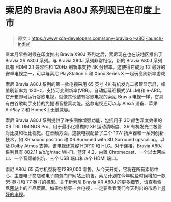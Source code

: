 # 索尼的 Bravia A80J 系列现已在印度上市

> 原文：<https://www.xda-developers.com/sony-bravia-xr-a80j-launch-india/>

继本月早些时候在印度推出 Bravia X90J 系列之后，索尼现在也在该地区推出了 Bravia XR A80J 系列。与 Bravia X90J 系列非常相似，新的 Bravia A80J 系列具有 HDMI 2.1 兼容性和 120Hz 刷新率支持 4K 分辨率。这使得它成为 T2 最好的安卓电视之一，可以与索尼 PlayStation 5 和 Xbox Series X 一起玩高刷新率游戏

索尼 Bravia A80J 系列的第一款电视采用 65 英寸 4K 有机发光二极管显示屏，峰值刷新率为 120Hz，支持可变刷新率(VRR)，自动低延迟模式(ALLM)和 e-ARC。它开箱即可运行谷歌电视，就像其他装有谷歌电视的索尼 Bravia 电视一样，它具有由谷歌助手支持的免提语音搜索功能。这款电视还可以与 Alexa 设备、苹果 AirPlay 2 和 HomeKit 无缝兼容。

索尼 Bravia A80J 系列提供了许多图像增强功能，包括用于 3D 颜色深度效果的 XR TRILUMINOS Pro、用于最小化模糊的 XR 运动清晰度、XR 有机发光二极管对比度和杜比视觉。在音频方面，这款电视配备了三个 10W 扬声器和一系列创新技术，如 XR sound position 和 XR Surround with 3D Surround upscaling，以及 Dolby Atmos 支持。该电视还兼容 HDR10 和 HLG。对于连接，Bravia A80J 系列具有 802.11 a/b/g/n/ac Wi-Fi、蓝牙 4.2、内置 Chromecast、一个以太网端口、一个音频输出坑、三个 USB 端口和四个 HDMI 端口。

索尼 A80J 65 英寸机型将在₹299,000 零售，从今天开始，它将在所有索尼中心、主要电子商店和电子商务门户网站上销售。索尼计划在今年晚些时候增加一款 55 英寸和 77 英寸的机型。关于新索尼 Bravia XR A80J 的更多细节，请查看索尼[网站](https://www.sony.co.in/electronics/televisions/a80j-series)上的产品页面。如果你想买一台电视，一定要看看我们今天列出的市场上[最好的电视](https://www.xda-developers.com/best-tv/)。